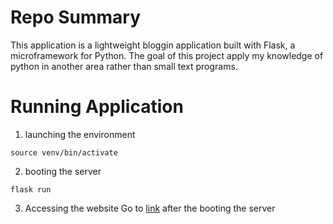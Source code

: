# Repo Summary
This application is a lightweight bloggin application built with Flask, a microframework for Python. The goal of this project apply my knowledge of python in another area rather than small text programs. 

# Running Application
1. launching the environment
  ```
  source venv/bin/activate
  ```
2. booting the server
  ```
  flask run
  ```
3. Accessing the website
  Go to [link](127.0.0.1:5000) after the booting the server

